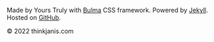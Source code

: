 <footer class="footer">
  <div class="container">
    <div class="content has-text-centered">
      <p class="is-size-7">Made by Yours Truly with <a href="http://bulma.io" target="_blank">Bulma</a> CSS framework. Powered by <a href="https://jekyllrb.com/" target="_blank">Jekyll</a>. Hosted on <a href="https://github.com/thinkjanis/thinkjanis" target="_blank">GitHub</a>.</p>
      <p class="is-size-7">© <span id="year">2022</span> thinkjanis.com</p>
    </div>
  </div>
</footer>

<script type="text/javascript">
    document.getElementById('year').textContent = new Date().getFullYear();
</script>
